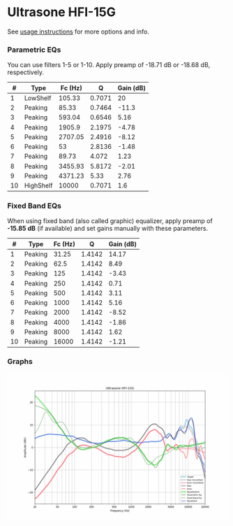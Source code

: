 # Ultrasone HFI-15G
See [usage instructions](https://github.com/jaakkopasanen/AutoEq#usage) for more options and info.

### Parametric EQs
You can use filters 1-5 or 1-10. Apply preamp of -18.71 dB or -18.68 dB, respectively.

|   # | Type      |   Fc (Hz) |      Q |   Gain (dB) |
|-----|-----------|-----------|--------|-------------|
|   1 | LowShelf  |    105.33 | 0.7071 |       20    |
|   2 | Peaking   |     85.33 | 0.7464 |      -11.3  |
|   3 | Peaking   |    593.04 | 0.6546 |        5.16 |
|   4 | Peaking   |   1905.9  | 2.1975 |       -4.78 |
|   5 | Peaking   |   2707.05 | 2.4916 |       -8.12 |
|   6 | Peaking   |     53    | 2.8136 |       -1.48 |
|   7 | Peaking   |     89.73 | 4.072  |        1.23 |
|   8 | Peaking   |   3455.93 | 5.8172 |       -2.01 |
|   9 | Peaking   |   4371.23 | 5.33   |        2.76 |
|  10 | HighShelf |  10000    | 0.7071 |        1.6  |

### Fixed Band EQs
When using fixed band (also called graphic) equalizer, apply preamp of **-15.85 dB** (if available) and set gains manually with these parameters.

|   # | Type    |   Fc (Hz) |      Q |   Gain (dB) |
|-----|---------|-----------|--------|-------------|
|   1 | Peaking |     31.25 | 1.4142 |       14.17 |
|   2 | Peaking |     62.5  | 1.4142 |        8.49 |
|   3 | Peaking |    125    | 1.4142 |       -3.43 |
|   4 | Peaking |    250    | 1.4142 |        0.71 |
|   5 | Peaking |    500    | 1.4142 |        3.11 |
|   6 | Peaking |   1000    | 1.4142 |        5.16 |
|   7 | Peaking |   2000    | 1.4142 |       -8.52 |
|   8 | Peaking |   4000    | 1.4142 |       -1.86 |
|   9 | Peaking |   8000    | 1.4142 |        1.62 |
|  10 | Peaking |  16000    | 1.4142 |       -1.21 |

### Graphs
![](./Ultrasone%20HFI-15G.png)
